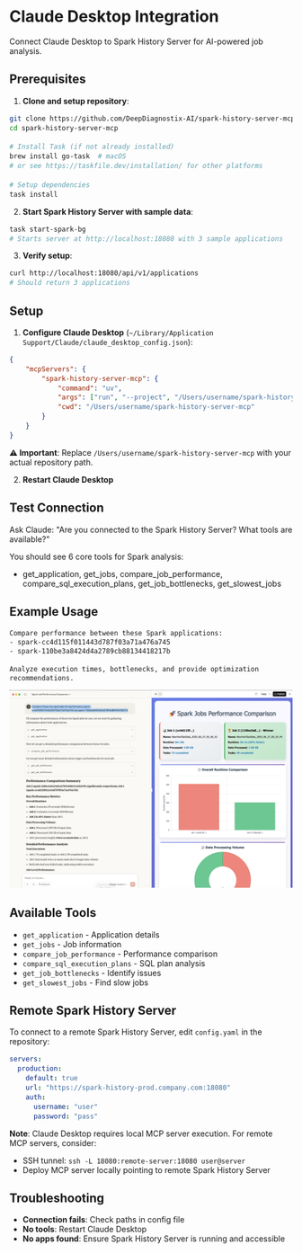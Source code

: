 # Claude Desktop Integration

Connect Claude Desktop to Spark History Server for AI-powered job analysis.

## Prerequisites

1. **Clone and setup repository**:
```bash
git clone https://github.com/DeepDiagnostix-AI/spark-history-server-mcp.git
cd spark-history-server-mcp

# Install Task (if not already installed)
brew install go-task  # macOS
# or see https://taskfile.dev/installation/ for other platforms

# Setup dependencies
task install
```

2. **Start Spark History Server with sample data**:
```bash
task start-spark-bg
# Starts server at http://localhost:18080 with 3 sample applications
```

3. **Verify setup**:
```bash
curl http://localhost:18080/api/v1/applications
# Should return 3 applications
```

## Setup

1. **Configure Claude Desktop** (`~/Library/Application Support/Claude/claude_desktop_config.json`):

```json
{
    "mcpServers": {
        "spark-history-server-mcp": {
            "command": "uv",
            "args": ["run", "--project", "/Users/username/spark-history-server-mcp", "python", "main_stdio.py"],
            "cwd": "/Users/username/spark-history-server-mcp"
        }
    }
}
```

**⚠️ Important**: Replace `/Users/username/spark-history-server-mcp` with your actual repository path.

2. **Restart Claude Desktop**

## Test Connection

Ask Claude: "Are you connected to the Spark History Server? What tools are available?"

You should see 6 core tools for Spark analysis:
- get_application, get_jobs, compare_job_performance, compare_sql_execution_plans, get_job_bottlenecks, get_slowest_jobs

## Example Usage

```
Compare performance between these Spark applications:
- spark-cc4d115f011443d787f03a71a476a745
- spark-110be3a8424d4a2789cb88134418217b

Analyze execution times, bottlenecks, and provide optimization recommendations.
```

![claude-desktop](claude-desktop.png)

## Available Tools

- `get_application` - Application details
- `get_jobs` - Job information
- `compare_job_performance` - Performance comparison
- `compare_sql_execution_plans` - SQL plan analysis
- `get_job_bottlenecks` - Identify issues
- `get_slowest_jobs` - Find slow jobs

## Remote Spark History Server

To connect to a remote Spark History Server, edit `config.yaml` in the repository:

```yaml
servers:
  production:
    default: true
    url: "https://spark-history-prod.company.com:18080"
    auth:
      username: "user"
      password: "pass"
```

**Note**: Claude Desktop requires local MCP server execution. For remote MCP servers, consider:
- SSH tunnel: `ssh -L 18080:remote-server:18080 user@server`
- Deploy MCP server locally pointing to remote Spark History Server

## Troubleshooting

- **Connection fails**: Check paths in config file
- **No tools**: Restart Claude Desktop
- **No apps found**: Ensure Spark History Server is running and accessible

